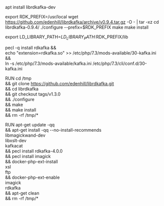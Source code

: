 apt install librdkafka-dev

export RDK_PREFIX=/usr/local
wget https://github.com/edenhill/librdkafka/archive/v0.9.4.tar.gz  -O - | tar -xz
cd librdkafka-0.9.4/
./configure --prefix=$RDK_PREFIX
make
make install

export LD_LIBRARY_PATH=$LD_LIBRARY_PATH:$RDK_PREFIX/lib

pecl -q install rdkafka && \
    echo "extension=rdkafka.so" >> /etc/php/7.3/mods-available/30-kafka.ini && \
    ln -s /etc/php/7.3/mods-available/kafka.ini /etc/php/7.3/cli/conf.d/30-kafka.ini


RUN cd /tmp \
  && git clone https://github.com/edenhill/librdkafka.git \
  && cd librdkafka \
  && git checkout tags/v1.3.0 \
  && ./configure \
  && make \
  && make install \
  && rm -rf /tmp/*

RUN apt-get update -qq \
  && apt-get install -qq --no-install-recommends \
    libmagickwand-dev \
    libxslt-dev \
    kafkacat \
  && pecl install rdkafka-4.0.0 \
  && pecl install imagick \
  && docker-php-ext-install \
    xsl \
    ftp \
  && docker-php-ext-enable \
    imagick \
    rdkafka \
  && apt-get clean \
  && rm -rf /tmp/*

